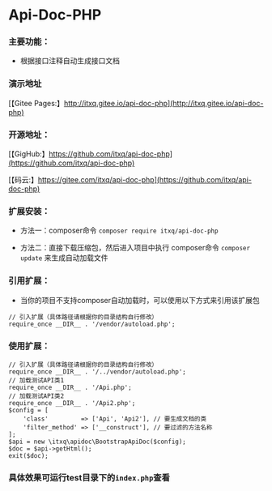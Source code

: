# Api-Doc-PHP

### 主要功能：

+ 根据接口注释自动生成接口文档

### 演示地址

[【Gitee Pages:】http://itxq.gitee.io/api-doc-php](http://itxq.gitee.io/api-doc-php)

### 开源地址：

[【GigHub:】https://github.com/itxq/api-doc-php](https://github.com/itxq/api-doc-php)

[【码云:】https://gitee.com/itxq/api-doc-php](https://github.com/itxq/api-doc-php)
    
### 扩展安装：

+ 方法一：composer命令 `composer require itxq/api-doc-php`

+ 方法二：直接下载压缩包，然后进入项目中执行 composer命令 `composer update` 来生成自动加载文件

### 引用扩展：

+ 当你的项目不支持composer自动加载时，可以使用以下方式来引用该扩展包

```
// 引入扩展（具体路径请根据你的目录结构自行修改）
require_once __DIR__ . '/vendor/autoload.php';
```

### 使用扩展：

```
// 引入扩展（具体路径请根据你的目录结构自行修改）
require_once __DIR__ . '/../vendor/autoload.php';
// 加载测试API类1
require_once __DIR__ . '/Api.php';
// 加载测试API类2
require_once __DIR__ . '/Api2.php'; 
$config = [
    'class'         => ['Api', 'Api2'], // 要生成文档的类
    'filter_method' => ['__construct'], // 要过滤的方法名称
];
$api = new \itxq\apidoc\BootstrapApiDoc($config);
$doc = $api->getHtml();
exit($doc);
```
### 具体效果可运行test目录下的`index.php`查看